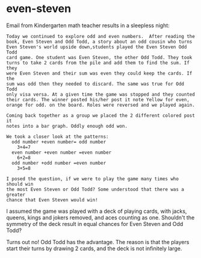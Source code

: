 # even-steven
Email from Kindergarten math teacher results in a sleepless night:

    Today we continued to explore odd and even numbers.  After reading the 
    book, Even Steven and Odd Todd, a story about an odd cousin who turns 
    Even Steven's world upside down,students played the Even Steven Odd Todd 
    card game. One student was Even Steven, the other Odd Todd. They took 
    turns to take 2 cards from the pile and add them to find the sum. If they 
    were Even Steven and their sum was even they could keep the cards. If the 
    sum was odd then they needed to discard. The same was true for Odd Todd 
    only visa versa. At a given time the game was stopped and they counted 
    their cards. The winner posted his/her post it note Yellow for even, 
    orange for odd. on the board. Roles were reversed and we played again.

    Coming back together as a group we placed the 2 different colored post it 
    notes into a bar graph. Oddly enough odd won. 
    
    We took a closer look at the patterns:
      odd number +even number= odd number
        3+4=7
      even number +even number =even number
        6+2=8
      odd number +odd number =even number
        3+5=8

    I posed the question, if we were to play the game many times who should win 
    the most Even Steven or Odd Todd? Some understood that there was a greater 
    chance that Even Steven would win!

I assumed the game was played with a deck of playing cards, with jacks, queens, 
kings and jokers removed, and aces counting as one.  Shouldn't the symmetry of
the deck result in equal chances for Even Steven and Odd Todd?

Turns out no!  Odd Todd has the advantage.  The reason is that the players start
their turns by drawing 2 cards, and the deck is not infinitely large.
